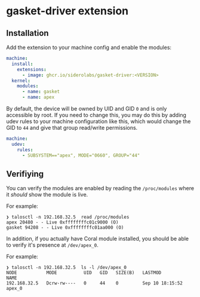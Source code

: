 # gasket-driver extension

## Installation

Add the extension to your machine config and enable the modules:

```yaml
machine:
  install:
    extensions:
      - image: ghcr.io/siderolabs/gasket-driver:<VERSION>
  kernel:
    modules:
      - name: gasket
      - name: apex
```

By default, the device will be owned by UID and GID `0` and is only accessible by root.
If you need to change this, you may do this by adding udev rules to your machine configuration like this,
which would change the GID to `44` and give that group read/write permissions.

```yaml
machine:
  udev:
    rules:
      - SUBSYSTEM=="apex", MODE="0660", GROUP="44"
```

## Verifiying

You can verify the modules are enabled by reading the `/proc/modules` where it _should_ show the module is live.

For example:

```
❯ talosctl -n 192.168.32.5  read /proc/modules
apex 20480 - - Live 0xffffffffc01c9000 (O)
gasket 94208 - - Live 0xffffffffc01aa000 (O)
```

In addition, if you actually have Coral module installed, you should be able to verify it's presence at `/dev/apex_0`.

For example:

```
❯ talosctl -n 192.168.32.5  ls -l /dev/apex_0
NODE           MODE          UID   GID   SIZE(B)   LASTMOD           NAME
192.168.32.5   Dcrw-rw----   0     44    0         Sep 10 18:15:52   apex_0
```
